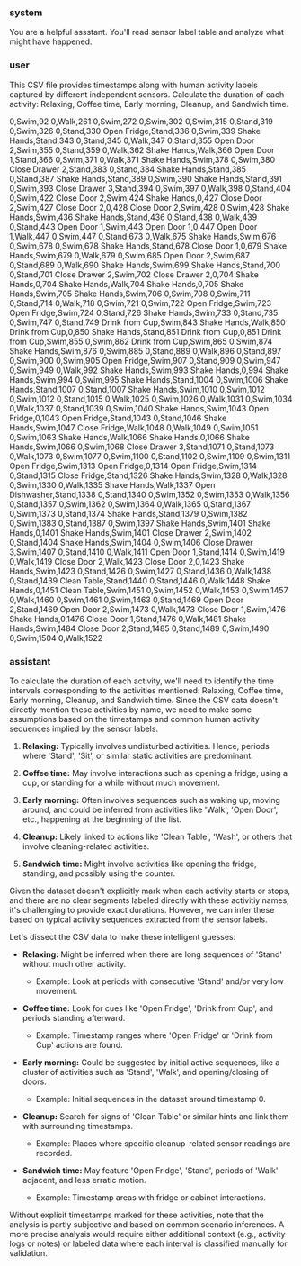 ### system
You are a helpful assstant. You'll read sensor label table and analyze what might have happened.
### user

This CSV file provides timestamps along with human activity labels captured by different independent sensors.
Calculate the duration of each activity: Relaxing, Coffee time, Early morning, Cleanup, and Sandwich time.
    
0,Swim,92
0,Walk,261
0,Swim,272
0,Swim,302
0,Swim,315
0,Stand,319
0,Swim,326
0,Stand,330
Open Fridge,Stand,336
0,Swim,339
Shake Hands,Stand,343
0,Stand,345
0,Walk,347
0,Stand,355
Open Door 2,Swim,355
0,Stand,359
0,Walk,362
Shake Hands,Walk,366
Open Door 1,Stand,366
0,Swim,371
0,Walk,371
Shake Hands,Swim,378
0,Swim,380
Close Drawer 2,Stand,383
0,Stand,384
Shake Hands,Stand,385
0,Stand,387
Shake Hands,Stand,389
0,Swim,390
Shake Hands,Stand,391
0,Swim,393
Close Drawer 3,Stand,394
0,Swim,397
0,Walk,398
0,Stand,404
0,Swim,422
Close Door 2,Swim,424
Shake Hands,0,427
Close Door 2,Swim,427
Close Door 2,0,428
Close Door 2,Swim,428
0,Swim,428
Shake Hands,Swim,436
Shake Hands,Stand,436
0,Stand,438
0,Walk,439
0,Stand,443
Open Door 1,Swim,443
Open Door 1,0,447
Open Door 1,Walk,447
0,Swim,447
0,Stand,673
0,Walk,675
Shake Hands,Swim,676
0,Swim,678
0,Swim,678
Shake Hands,Stand,678
Close Door 1,0,679
Shake Hands,Swim,679
0,Walk,679
0,Swim,685
Open Door 2,Swim,687
0,Stand,689
0,Walk,690
Shake Hands,Swim,699
Shake Hands,Stand,700
0,Stand,701
Close Drawer 2,Swim,702
Close Drawer 2,0,704
Shake Hands,0,704
Shake Hands,Walk,704
Shake Hands,0,705
Shake Hands,Swim,705
Shake Hands,Swim,706
0,Swim,708
0,Swim,711
0,Stand,714
0,Walk,718
0,Swim,721
0,Swim,722
Open Fridge,Swim,723
Open Fridge,Swim,724
0,Stand,726
Shake Hands,Swim,733
0,Stand,735
0,Swim,747
0,Stand,749
Drink from Cup,Swim,843
Shake Hands,Walk,850
Drink from Cup,0,850
Shake Hands,Stand,851
Drink from Cup,0,851
Drink from Cup,Swim,855
0,Swim,862
Drink from Cup,Swim,865
0,Swim,874
Shake Hands,Swim,876
0,Swim,885
0,Stand,889
0,Walk,896
0,Stand,897
0,Swim,900
0,Swim,905
Open Fridge,Swim,907
0,Stand,909
0,Swim,947
0,Swim,949
0,Walk,992
Shake Hands,Swim,993
Shake Hands,0,994
Shake Hands,Swim,994
0,Swim,995
Shake Hands,Stand,1004
0,Swim,1006
Shake Hands,Stand,1007
0,Stand,1007
Shake Hands,Swim,1010
0,Swim,1012
0,Swim,1012
0,Stand,1015
0,Walk,1025
0,Swim,1026
0,Walk,1031
0,Swim,1034
0,Walk,1037
0,Stand,1039
0,Swim,1040
Shake Hands,Swim,1043
Open Fridge,0,1043
Open Fridge,Stand,1043
0,Stand,1046
Shake Hands,Swim,1047
Close Fridge,Walk,1048
0,Walk,1049
0,Swim,1051
0,Swim,1063
Shake Hands,Walk,1066
Shake Hands,0,1066
Shake Hands,Swim,1066
0,Swim,1068
Close Drawer 3,Stand,1071
0,Stand,1073
0,Walk,1073
0,Swim,1077
0,Swim,1100
0,Stand,1102
0,Swim,1109
0,Swim,1311
Open Fridge,Swim,1313
Open Fridge,0,1314
Open Fridge,Swim,1314
0,Stand,1315
Close Fridge,Stand,1326
Shake Hands,Swim,1328
0,Walk,1328
0,Swim,1330
0,Walk,1335
Shake Hands,Walk,1337
Open Dishwasher,Stand,1338
0,Stand,1340
0,Swim,1352
0,Swim,1353
0,Walk,1356
0,Stand,1357
0,Swim,1362
0,Swim,1364
0,Walk,1365
0,Stand,1367
0,Swim,1373
0,Stand,1374
Shake Hands,Stand,1379
0,Swim,1382
0,Swim,1383
0,Stand,1387
0,Swim,1397
Shake Hands,Swim,1401
Shake Hands,0,1401
Shake Hands,Swim,1401
Close Drawer 2,Swim,1402
0,Stand,1404
Shake Hands,Swim,1404
0,Swim,1406
Close Drawer 3,Swim,1407
0,Stand,1410
0,Walk,1411
Open Door 1,Stand,1414
0,Swim,1419
0,Walk,1419
Close Door 2,Walk,1423
Close Door 2,0,1423
Shake Hands,Swim,1423
0,Stand,1426
0,Swim,1427
0,Stand,1436
0,Walk,1438
0,Stand,1439
Clean Table,Stand,1440
0,Stand,1446
0,Walk,1448
Shake Hands,0,1451
Clean Table,Swim,1451
0,Swim,1452
0,Walk,1453
0,Swim,1457
0,Walk,1460
0,Swim,1461
0,Swim,1463
0,Stand,1469
Open Door 2,Stand,1469
Open Door 2,Swim,1473
0,Walk,1473
Close Door 1,Swim,1476
Shake Hands,0,1476
Close Door 1,Stand,1476
0,Walk,1481
Shake Hands,Swim,1484
Close Door 2,Stand,1485
0,Stand,1489
0,Swim,1490
0,Swim,1504
0,Walk,1522

### assistant
To calculate the duration of each activity, we'll need to identify the time intervals corresponding to the activities mentioned: Relaxing, Coffee time, Early morning, Cleanup, and Sandwich time. Since the CSV data doesn't directly mention these activities by name, we need to make some assumptions based on the timestamps and common human activity sequences implied by the sensor labels.

1. **Relaxing:** Typically involves undisturbed activities. Hence, periods where 'Stand', 'Sit', or similar static activities are predominant.

2. **Coffee time:** May involve interactions such as opening a fridge, using a cup, or standing for a while without much movement.

3. **Early morning:** Often involves sequences such as waking up, moving around, and could be inferred from activities like 'Walk', 'Open Door', etc., happening at the beginning of the list.

4. **Cleanup:** Likely linked to actions like 'Clean Table', 'Wash', or others that involve cleaning-related activities.

5. **Sandwich time:** Might involve activities like opening the fridge, standing, and possibly using the counter.

Given the dataset doesn't explicitly mark when each activity starts or stops, and there are no clear segments labeled directly with these activitiy names, it's challenging to provide exact durations. However, we can infer these based on typical activity sequences extracted from the sensor labels.

Let's dissect the CSV data to make these intelligent guesses:

- **Relaxing:** Might be inferred when there are long sequences of 'Stand' without much other activity.
  - Example: Look at periods with consecutive 'Stand' and/or very low movement.

- **Coffee time:** Look for cues like 'Open Fridge', 'Drink from Cup', and periods standing afterward.
  - Example: Timestamp ranges where 'Open Fridge' or 'Drink from Cup' actions are found.

- **Early morning:** Could be suggested by initial active sequences, like a cluster of activities such as 'Stand', 'Walk', and opening/closing of doors.
  - Example: Initial sequences in the dataset around timestamp 0.

- **Cleanup:** Search for signs of 'Clean Table' or similar hints and link them with surrounding timestamps.
  - Example: Places where specific cleanup-related sensor readings are recorded.

- **Sandwich time:** May feature 'Open Fridge', 'Stand', periods of 'Walk' adjacent, and less erratic motion.
  - Example: Timestamp areas with fridge or cabinet interactions.

Without explicit timestamps marked for these activities, note that the analysis is partly subjective and based on common scenario inferences. A more precise analysis would require either additional context (e.g., activity logs or notes) or labeled data where each interval is classified manually for validation.
